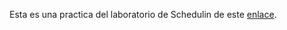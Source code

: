 Esta es una practica del laboratorio de Schedulin de este [enlace](https://docs.google.com/document/d/1sD2kF8JtkHItLMnrcqdXgLyzadWIYvvQglA3lVlN0y4/edit).
